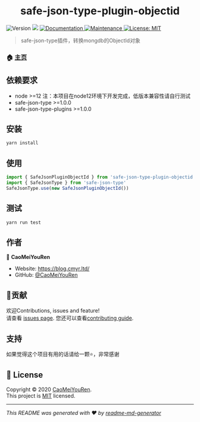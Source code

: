 <h1 align="center">safe-json-type-plugin-objectid </h1>
<p>
  <img alt="Version" src="https://img.shields.io/badge/version-0.1.0-blue.svg?cacheSeconds=2592000" />
  <img src="https://img.shields.io/badge/node-%3E%3D12-blue.svg" />
  <a href="https://github.com/CaoMeiYouRen/safe-json-type-plugin-objectid#readme" target="_blank">
    <img alt="Documentation" src="https://img.shields.io/badge/documentation-yes-brightgreen.svg" />
  </a>
  <a href="https://github.com/CaoMeiYouRen/safe-json-type-plugin-objectid/graphs/commit-activity" target="_blank">
    <img alt="Maintenance" src="https://img.shields.io/badge/Maintained%3F-yes-green.svg" />
  </a>
  <a href="https://github.com/CaoMeiYouRen/safe-json-type-plugin-objectid/blob/master/LICENSE" target="_blank">
    <img alt="License: MIT" src="https://img.shields.io/github/license/CaoMeiYouRen/safe-json-type-plugin-objectid" />
  </a>
</p>


> safe-json-type插件，转换mongdb的ObjectId对象

### 🏠 [主页](https://github.com/CaoMeiYouRen/safe-json-type-plugin-objectid)

## 依赖要求

- node >=12 注：本项目在node12环境下开发完成，低版本兼容性请自行测试
- safe-json-type >=1.0.0
- safe-json-type-plugins >=1.0.0

## 安装

```sh
yarn install
```

## 使用

```js
import { SafeJsonPluginObjectId } from 'safe-json-type-plugin-objectid'
import { SafeJsonType } from 'safe-json-type'
SafeJsonType.use(new SafeJsonPluginObjectId())
```

## 测试

```sh
yarn run test
```

## 作者


👤 **CaoMeiYouRen**

* Website: https://blog.cmyr.ltd/
* GitHub: [@CaoMeiYouRen](https://github.com/CaoMeiYouRen)

## 🤝贡献

欢迎Contributions, issues and feature!<br />请查看 [issues page](https://github.com/CaoMeiYouRen/safe-json-type-plugin-objectid/issues). 您还可以查看[contributing guide](https://github.com/CaoMeiYouRen/safe-json-type-plugin-objectid/blob/master/CONTRIBUTING.md).

## 支持

如果觉得这个项目有用的话请给一颗⭐️，非常感谢

## 📝 License

Copyright © 2020 [CaoMeiYouRen](https://github.com/CaoMeiYouRen).<br />
This project is [MIT](https://github.com/CaoMeiYouRen/safe-json-type-plugin-objectid/blob/master/LICENSE) licensed.

***
_This README was generated with ❤️ by [readme-md-generator](https://github.com/kefranabg/readme-md-generator)_
